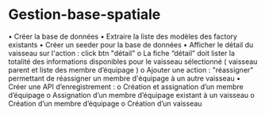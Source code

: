 # Gestion-base-spatiale

• Créer la base de données
• Extraire la liste des modèles des factory existants
• Créer un seeder pour la base de données
• Afficher le détail du vaisseau sur l'action : click btn "détail"
o La fiche “détail” doit lister la totalité des informations disponibles pour le vaisseau sélectionné ( vaisseau parent et liste des membre d’équipage )
o Ajouter une action : "réassigner" permettant de réassigner un membre d'équipage à un autre vaisseau
• Créer une API d’enregistrement :
o Création et assignation d’un membre d’équipage
o Assignation d’un membre d’équipage existant à un vaisseau
o Création d’un membre d’équipage
o Création d’un vaisseau
